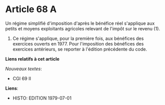 # Article 68 A

Un régime simplifié d'imposition d'après le bénéfice réel s'applique aux petits et moyens exploitants agricoles relevant de
l'impôt sur le revenu (1).

1) Ce régime s'applique, pour la première fois, aux bénéfices des exercices ouverts en 1977. Pour l'imposition des bénéfices
des exercices antérieurs, se reporter à l'édition précédente du code.

**Liens relatifs à cet article**

_Nouveaux textes_:

  - CGI 69 II

**Liens**:

  - HISTO: EDITION 1979-07-01
